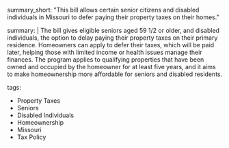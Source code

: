 summary_short: "This bill allows certain senior citizens and disabled individuals in Missouri to defer paying their property taxes on their homes."

summary: |
  The bill gives eligible seniors aged 59 1/2 or older, and disabled individuals, the option to delay paying their property taxes on their primary residence. Homeowners can apply to defer their taxes, which will be paid later, helping those with limited income or health issues manage their finances. The program applies to qualifying properties that have been owned and occupied by the homeowner for at least five years, and it aims to make homeownership more affordable for seniors and disabled residents.

tags:
  - Property Taxes
  - Seniors
  - Disabled Individuals
  - Homeownership
  - Missouri
  - Tax Policy
